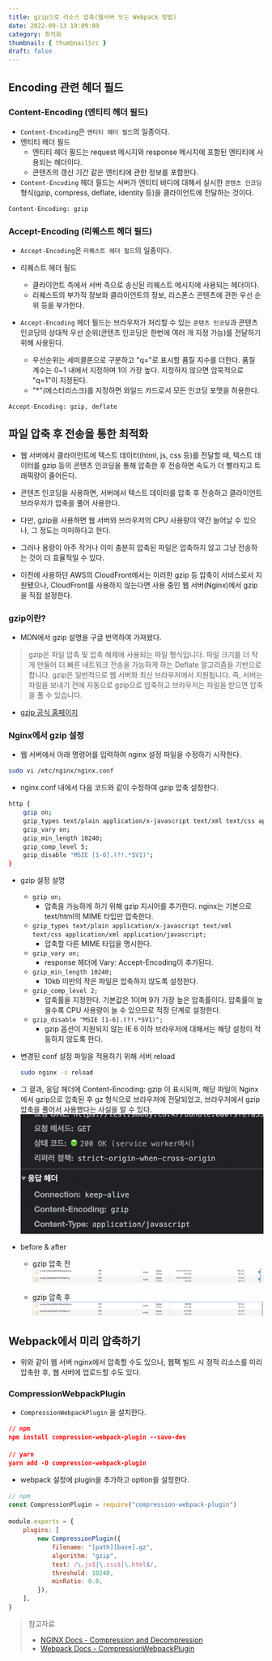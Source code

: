 ```yaml
---
title: gzip으로 리소스 압축(웹서버 또는 Webpack 방법)
date: 2022-09-13 19:09:89
category: 최적화
thumbnail: { thumbnailSrc }
draft: false
---
```


## Encoding 관련 헤더 필드

### Content-Encoding (엔티티 헤더 필드)

-   `Content-Encoding`은 `엔티티 헤더 필드`의 일종이다.
-   엔티티 헤더 필드
    -   엔티티 헤더 필드는 request 메시지와 response 메시지에 포함된 엔티티에 사용되는 헤더이다.
    -   콘텐츠의 갱신 기간 같은 엔티티에 관한 정보를 포함한다.
-   `Content-Encoding` 헤더 필드는 서버가 엔티티 바디에 대해서 실시한 `콘텐츠 인코딩` 형식(gzip, compress, deflate, identity 등)을 클라이언트에 전달하는 것이다.

```bash
Content-Encoding: gzip
```

### Accept-Encoding (리퀘스트 헤더 필드)

-   `Accept-Encoding`은 `리퀘스트 헤더 필드`의 일종이다.
-   리퀘스트 헤더 필드

    -   클라이언트 측에서 서버 측으로 송신된 리퀘스트 메시지에 사용되는 헤더이다.
    -   리퀘스트의 부가적 정보와 클라이언트의 정보, 리스폰스 콘텐츠에 관한 우선 순위 등을 부가한다.

-   `Accept-Encoding` 헤더 필드는 브라우저가 처리할 수 있는 `콘텐츠 인코딩`과 콘텐츠 인코딩의 상대적 우선 순위(콘텐츠 인코딩은 한번에 여러 개 지정 가능)를 전달하기 위해 사용된다.
    -   우선순위는 세미콜론으로 구분하고 "q="로 표시할 품질 지수를 더한다. 품질 계수는 0~1 내에서 지정하며 1이 가장 높다. 지정하지 않으면 암묵적으로 "q=1"이 지정된다.
    -   "\*"(에스터리스크)를 지정하면 와일드 카드로서 모든 인코딩 포맷을 허용한다.

```bash
Accept-Encoding: gzip, deflate
```

## 파일 압축 후 전송을 통한 최적화

-   웹 서버에서 클라이언트에 텍스트 데이터(html, js, css 등)를 전달할 때, 텍스트 데이터를 gzip 등의 콘텐츠 인코딩을 통해 압축한 후 전송하면 속도가 더 빨라지고 트래픽량이 줄어든다.
-   콘텐츠 인코딩을 사용하면, 서버에서 텍스트 데이터를 압축 후 전송하고 클라이언트 브라우저가 압축을 풀어 사용한다.
-   다만, gzip을 사용하면 웹 서버와 브라우저의 CPU 사용량이 약간 늘어날 수 있으나, 그 정도는 미미하다고 한다.
-   그러나 용량이 아주 작거나 이미 충분히 압축된 파일은 압축하지 않고 그냥 전송하는 것이 더 효율적일 수 있다.

-   이전에 사용하던 AWS의 CloudFront에서는 이러한 gzip 등 압축이 서비스로서 지원됐으나, CloudFront를 사용하지 않는다면 사용 중인 웹 서버(Nginx)에서 gzip을 직접 설정한다.

### gzip이란?

-   MDN에서 gzip 설명을 구글 번역하여 가져왔다.

> gzip은 파일 압축 및 압축 해제에 사용되는 파일 형식입니다. 파일 크기를 더 작게 만들어 더 빠른 네트워크 전송을 가능하게 하는 Deflate 알고리즘을 기반으로 합니다. gzip은 일반적으로 웹 서버와 최신 브라우저에서 지원됩니다. 즉, 서버는 파일을 보내기 전에 자동으로 gzip으로 압축하고 브라우저는 파일을 받으면 압축을 풀 수 있습니다.

-   [gzip 공식 홈페이지](https://www.gzip.org/)

### Nginx에서 gzip 설정

-   웹 서버에서 아래 명령어를 입력하여 nginx 설정 파일을 수정하기 시작한다.

```bash
sudo vi /etc/nginx/nginx.conf
```

-   nginx.conf 내에서 다음 코드와 같이 수정하여 gzip 압축 설정한다.

```bash
http {
    gzip on;
    gzip_types text/plain application/x-javascript text/xml text/css application/xml application/javascript;
    gzip_vary on;
    gzip_min_length 10240;
    gzip_comp_level 5;
    gzip_disable "MSIE [1-6].(?!.*SV1)";
}
```

-   gzip 설정 설명

    -   `gzip on;`
        -   압축을 가능하게 하기 위해 gzip 지시어를 추가한다. nginx는 기본으로 text/html의 MIME 타입만 압축한다.
    -   `gzip_types text/plain application/x-javascript text/xml text/css application/xml application/javascript;`
        -   압축할 다른 MIME 타입을 명시한다.
    -   `gzip_vary on;`
        -   response 헤더에 Vary: Accept-Encoding이 추가된다.
    -   `gzip_min_length 10240;`
        -   10kb 미만의 작은 파일은 압축하지 않도록 설정한다.
    -   `gzip_comp_level 2;`
        -   압축률을 지정한다. 기본값은 1이며 9가 가장 높은 압축률이다. 압축률이 높을수록 CPU 사용량이 늘 수 있으므로 적정 단계로 설정한다.
    -   `gzip_disable "MSIE [1-6].(?!.*SV1)";`
        -   gzip 옵션이 지원되지 않는 IE 6 이하 브라우저에 대해서는 해당 설정이 작동하지 않도록 한다.

-   변경된 conf 설정 파일을 적용하기 위해 서버 reload

    ```bash
    sudo nginx -s reload
    ```

-   그 결과, 응답 헤더에 Content-Encoding: gzip 이 표시되며, 해당 파일이 Nginx에서 gzip으로 압축된 후 gz 형식으로 브라우저에 전달되었고, 브라우저에서 gzip 압축을 풀어서 사용했다는 사실을 알 수 있다.
    ![gzip](../image/gzip.png)

-   before & after

    -   gzip 압축 전
        ![gzip 전](../image/gzip-before.png)

    -   gzip 압축 후
        ![gzip 후](../image/gzip-after.png)

## Webpack에서 미리 압축하기

-   위와 같이 웹 서버 nginx에서 압축할 수도 있으나, 웹팩 빌드 시 정적 리소스를 미리 압축한 후, 웹 서버에 업로드할 수도 있다.

### CompressionWebpackPlugin

-   `CompressionWebpackPlugin` 을 설치한다.

```json
// npm
npm install compression-webpack-plugin --save-dev

// yarn
yarn add -D compression-webpack-plugin
```

-   webpack 설정에 plugin을 추가하고 option을 설정한다.

```javascript
// npm
const CompressionPlugin = require("compression-webpack-plugin")

module.exports = {
	plugins: [
		new CompressionPlugin({
			filename: "[path][base].gz",
			algorithm: "gzip",
			test: /\.js$|\.css$|\.html$/,
			threshold: 10240,
			minRatio: 0.8,
		}),
	],
}
```

> 참고자료
>
> -   [NGINX Docs - Compression and Decompression](https://docs.nginx.com/nginx/admin-guide/web-server/compression/)
> -   [Webpack Docs - CompressionWebpackPlugin](https://webpack.js.org/plugins/compression-webpack-plugin/)
